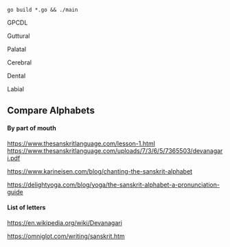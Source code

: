 
```
go build *.go && ./main

```



GPCDL

Guttural

Palatal

Cerebral

Dental

Labial


## Compare Alphabets
#### By part of mouth
https://www.thesanskritlanguage.com/lesson-1.html  
https://www.thesanskritlanguage.com/uploads/7/3/6/5/7365503/devanagari.pdf

https://www.karineisen.com/blog/chanting-the-sanskrit-alphabet

https://delightyoga.com/blog/yoga/the-sanskrit-alphabet-a-pronunciation-guide

#### List of letters
https://en.wikipedia.org/wiki/Devanagari

https://omniglot.com/writing/sanskrit.htm

